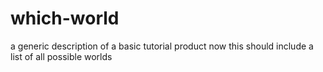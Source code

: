# which-world
a generic description of a basic tutorial product
now this should include a list of all possible worlds

